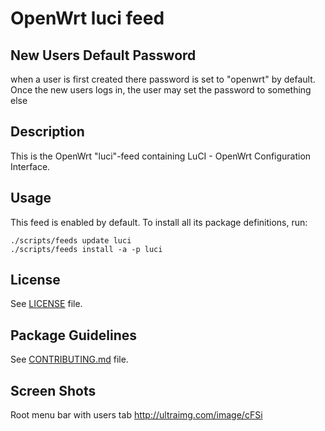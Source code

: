 # OpenWrt luci feed

## New Users Default Password
when a user is first created there password is set to "openwrt" by default. Once the new users logs in, the user may set the password to something else

## Description

This is the OpenWrt "luci"-feed containing LuCI - OpenWrt Configuration Interface.

## Usage

This feed is enabled by default. To install all its package definitions, run:
```
./scripts/feeds update luci
./scripts/feeds install -a -p luci
```

## License

See [LICENSE](LICENSE) file.
 
## Package Guidelines

See [CONTRIBUTING.md](CONTRIBUTING.md) file.

## Screen Shots
Root menu bar with users tab 
http://ultraimg.com/image/cFSi
